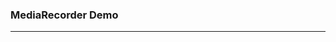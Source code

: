 ### MediaRecorder Demo
<hr />
<ClientOnly>
    <LockPage :token="token" :articleText="article_text" :articleUrl="article_url">
        <MediaRecorder/>
    </LockPage>
</ClientOnly>

<script>
    import '@scss/global.scss'
    export default {
        name: 'DataTransferMD',
        data () {
            return {
                token: '1563266971025',
                article_text: '',
                article_url: ''
            }
        }
    }
</script>